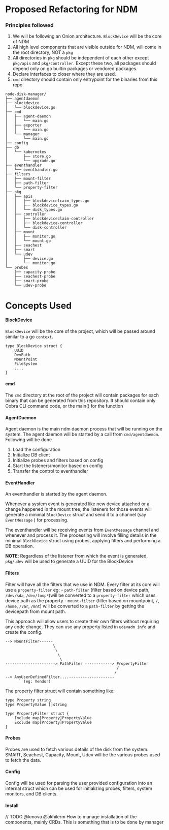 # Proposed Refactoring for NDM

### Principles followed 

1. We will be following an Onion architecture. `BlockDevice` will be the core of NDM
2. All high level components that are visible outside for NDM, will come in the root directory, NOT a `pkg`
3. All directories in `pkg` should be independent of each other except `pkg/apis` and `pkg/controller`. Except these two,
  all packages should depend only on go builtin packages or vendored packages.
4. Declare interfaces to closer where they are used.
5. `cmd` directory should contain only entrypoint for the binaries from this repo.

```
node-disk-manager/
├── agentdaemon
├── blockdevice
│   └── blockdevice.go
├── cmd
│   ├── agent-daemon
│   │   └── main.go
│   ├── exporter
│   │   └── main.go
│   └── manager
│       └── main.go
├── config
├── db
│   └── kubernetes
│       ├── store.go
│       └── upgrade.go
├── eventhandler
│   └── eventhandler.go
├── filters
│   ├── mount-filter
│   ├── path-filter
│   └── property-filter
├── pkg
│   ├── apis
│   │   ├── blockdevicelcaim_types.go
│   │   ├── blockdevice_types.go
│   │   └── disk_types.go
│   ├── controller
│   │   ├── blockdeviceclaim-controller
│   │   ├── blockdevice-controller
│   │   └── disk-controller
│   ├── mount
│   │   ├── monitor.go
│   │   └── mount.go
│   ├── seachest
│   ├── smart
│   └── udev
│       ├── device.go
│       └── monitor.go
└── probes
    ├── capacity-probe
    ├── seachest-probe
    ├── smart-probe
    └── udev-probe

```

# Concepts Used

#### BlockDevice
`BlockDevice` will be the core of the project, which will be passed around similar to a go `context`.
```
type BlockDevice struct {
	UUID
	DevPath
	MountPoint
	FileSystem
	....
}
```

#### cmd
The `cmd` directory at the root of the project will contain packages for each binary that can be generated from this repository. 
It should contain only Cobra CLI command code, or the main() for the function

#### AgentDaemon
Agent daemon is the main ndm daemon process that will be running on the system. The agent daemon will be started by a 
call from `cmd/agentdaemon`. 
Following will be done
1. Load the configuration
2. Initialize DB client
3. Initialize probes and filters based on config
4. Start the listeners/monitor based on config
5. Transfer the control to eventhandler

#### EventHandler
An eventhandler is started by the agent daemon. 

Whenever a system event is generated like new device attached or a change happened in the mount tree, the listeners for those
events will generate a minimal `BlockDevice` struct and send it to a channel (say `EventMessage` ) for processing.

The eventhandler will be receiving events from `EventMessage` channel and whenever and process it. The processing will involve
filling details in the minimal `BlockDevice` struct using probes, applying filters and performing a DB operation.

**NOTE**: Regardless of the listener from which the event is generated, `pkg/udev` will be used to generate a UUID for the BlockDevice 

#### Filters
Filter will have all the filters that we use in NDM. Every filter at its core will use a `property-filter`
eg: - `path-filter` (filter based on device path, `/dev/sda`, `/dev/loop*`)will be converted to a `property-filter` 
	which uses device path as the property
    - `mount-filter` (filter based on mountpoint, `/`, `/home`, `/var`, `/mnt`) will be converted to a `path-filter`
    by getting the devicepath from mount path.

This approach will allow users to create their own filters without requiring any code change. They can use any property
listed in `udevadm info` and create the config.

```
--> MountFilter------
					 \
					  \
					   \
					    \
----------------------> PathFilter ------------> PropertyFilter
												 /
												/
--> AnyUserDefinedFilter....--------------------
		(eg: Vendor)
```

The property filter struct will contain something like:
```
type Property string
type PropertyValue []string

type PropertyFilter struct {
	Include map[Property]PropertyValue
	Exclude map[Property]PropertyValue
}
```
#### Probes
Probes are used to fetch various details of the disk from the system. SMART, Seachest, Capacity, Mount, Udev will be the various probes
used to fetch the data.

#### Config
Config will be used for parsing the user provided configuration into an internal struct which can be used for initializing probes, 
filters, system monitors, and DB clients.

#### Install
// TODO @kmova @akhilerm
How to manage installation of the components, mainly CRDs. This is something that is to be done by manager
